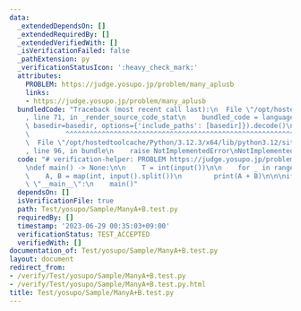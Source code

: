 ```yaml
---
data:
  _extendedDependsOn: []
  _extendedRequiredBy: []
  _extendedVerifiedWith: []
  _isVerificationFailed: false
  _pathExtension: py
  _verificationStatusIcon: ':heavy_check_mark:'
  attributes:
    PROBLEM: https://judge.yosupo.jp/problem/many_aplusb
    links:
    - https://judge.yosupo.jp/problem/many_aplusb
  bundledCode: "Traceback (most recent call last):\n  File \"/opt/hostedtoolcache/Python/3.12.3/x64/lib/python3.12/site-packages/onlinejudge_verify/documentation/build.py\"\
    , line 71, in _render_source_code_stat\n    bundled_code = language.bundle(stat.path,\
    \ basedir=basedir, options={'include_paths': [basedir]}).decode()\n          \
    \         ^^^^^^^^^^^^^^^^^^^^^^^^^^^^^^^^^^^^^^^^^^^^^^^^^^^^^^^^^^^^^^^^^^^^^^^^^^^^^^^^^\n\
    \  File \"/opt/hostedtoolcache/Python/3.12.3/x64/lib/python3.12/site-packages/onlinejudge_verify/languages/python.py\"\
    , line 96, in bundle\n    raise NotImplementedError\nNotImplementedError\n"
  code: "# verification-helper: PROBLEM https://judge.yosupo.jp/problem/many_aplusb\n\
    \ndef main() -> None:\n\n    T = int(input())\n\n    for _ in range(T):\n    \
    \    A, B = map(int, input().split())\n        print(A + B)\n\n\nif __name__ ==\
    \ \"__main__\":\n    main()"
  dependsOn: []
  isVerificationFile: true
  path: Test/yosupo/Sample/ManyA+B.test.py
  requiredBy: []
  timestamp: '2023-06-29 00:35:03+09:00'
  verificationStatus: TEST_ACCEPTED
  verifiedWith: []
documentation_of: Test/yosupo/Sample/ManyA+B.test.py
layout: document
redirect_from:
- /verify/Test/yosupo/Sample/ManyA+B.test.py
- /verify/Test/yosupo/Sample/ManyA+B.test.py.html
title: Test/yosupo/Sample/ManyA+B.test.py
---
```

